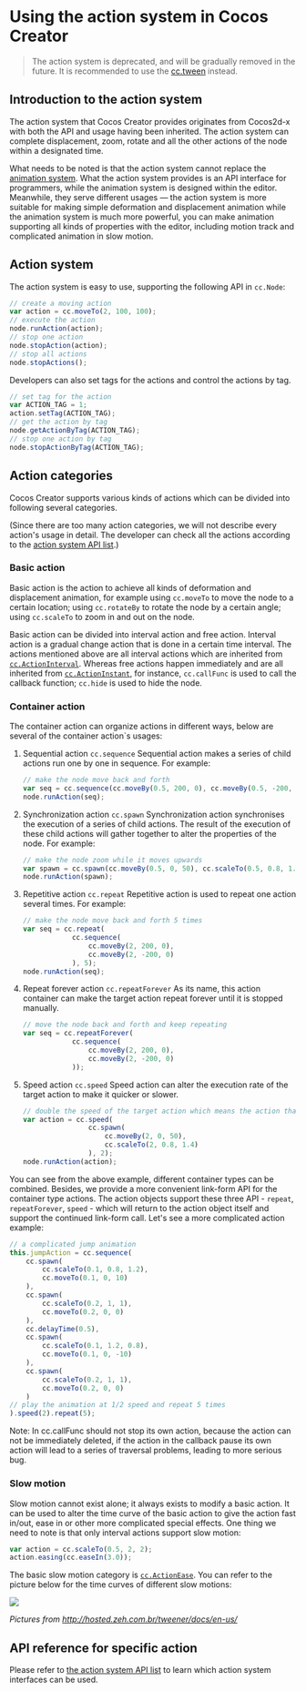 # Using the action system in Cocos Creator

> The action system is deprecated, and will be gradually removed in the future. It is recommended to use the [cc.tween](./tween.md) instead.

## Introduction to the action system

The action system that Cocos Creator provides originates from Cocos2d-x with both the API and usage having been inherited. The action system can complete displacement, zoom, rotate and all the other actions of the node within a designated time.

What needs to be noted is that the action system cannot replace the [animation system](../animation/index.md). What the action system provides is an API interface for programmers, while the animation system is designed within the editor. Meanwhile, they serve different usages — the action system is more suitable for making simple deformation and displacement animation while the animation system is much more powerful, you can make animation supporting all kinds of properties with the editor, including motion track and complicated animation in slow motion.

## Action system

The action system is easy to use, supporting the following API in `cc.Node`:

```js
// create a moving action
var action = cc.moveTo(2, 100, 100);
// execute the action
node.runAction(action);
// stop one action
node.stopAction(action);
// stop all actions
node.stopActions();
```

Developers can also set tags for the actions and control the actions by tag.

```js
// set tag for the action
var ACTION_TAG = 1;
action.setTag(ACTION_TAG);
// get the action by tag
node.getActionByTag(ACTION_TAG);
// stop one action by tag
node.stopActionByTag(ACTION_TAG);
```

## Action categories

Cocos Creator supports various kinds of actions which can be divided into following several categories.

(Since there are too many action categories, we will not describe every action's usage in detail. The developer can check all the actions according to the [action system API list](./action-list.md).)

### Basic action

Basic action is the action to achieve all kinds of deformation and displacement animation, for example using `cc.moveTo` to move the node to a certain location; using `cc.rotateBy` to rotate the node by a certain angle; using `cc.scaleTo` to zoom in and out on the node.

Basic action can be divided into interval action and free action. Interval action is a gradual change action that is done in a certain time interval. The actions mentioned above are all interval actions which are inherited from [`cc.ActionInterval`](http://docs.cocos2d-x.org/creator-api/en/classes/ActionInterval.html). Whereas free actions happen immediately and are all inherited from [`cc.ActionInstant`](http://docs.cocos2d-x.org/creator-api/en/classes/ActionInterval.html), for instance, `cc.callFunc` is used to call the callback function; `cc.hide` is used to hide the node.

### Container action

The container action can organize actions in different ways, below are several of the container action`s usages:

1. Sequential action `cc.sequence`
    Sequential action makes a series of child actions run one by one in sequence. For example:

    ```js
    // make the node move back and forth
    var seq = cc.sequence(cc.moveBy(0.5, 200, 0), cc.moveBy(0.5, -200, 0));
    node.runAction(seq);
    ```

2. Synchronization action `cc.spawn`
    Synchronization action synchronises the execution of a series of child actions. The result of the execution of these child actions will gather together to alter the properties of the node. For example:

    ```js
    // make the node zoom while it moves upwards
    var spawn = cc.spawn(cc.moveBy(0.5, 0, 50), cc.scaleTo(0.5, 0.8, 1.4));
    node.runAction(spawn);
    ```

3. Repetitive action `cc.repeat`
    Repetitive action is used to repeat one action several times. For example:

    ```js
    // make the node move back and forth 5 times
    var seq = cc.repeat(
                cc.sequence(
                    cc.moveBy(2, 200, 0),
                    cc.moveBy(2, -200, 0)
                ), 5);
    node.runAction(seq);
    ```

4. Repeat forever action `cc.repeatForever`
    As its name, this action container can make the target action repeat forever until it is stopped manually.

    ```js
    // move the node back and forth and keep repeating
    var seq = cc.repeatForever(
                cc.sequence(
                    cc.moveBy(2, 200, 0),
                    cc.moveBy(2, -200, 0)
                ));
    ```

5. Speed action `cc.speed`
    Speed action can alter the execution rate of the target action to make it quicker or slower.

    ```js
    // double the speed of the target action which means the action that took 2 seconds  before now can be done in 1 second
    var action = cc.speed(
                    cc.spawn(
                        cc.moveBy(2, 0, 50),
                        cc.scaleTo(2, 0.8, 1.4)
                    ), 2);
    node.runAction(action);
    ```

You can see from the above example, different container types can be combined. Besides, we provide a more convenient link-form API for the container type actions. The action objects support these three API - `repeat`, `repeatForever`, `speed` - which will return to the action object itself and support the continued link-form call. Let's see a more complicated action example:

```js
// a complicated jump animation
this.jumpAction = cc.sequence(
    cc.spawn(
        cc.scaleTo(0.1, 0.8, 1.2),
        cc.moveTo(0.1, 0, 10)
    ),
    cc.spawn(
        cc.scaleTo(0.2, 1, 1),
        cc.moveTo(0.2, 0, 0)
    ),
    cc.delayTime(0.5),
    cc.spawn(
        cc.scaleTo(0.1, 1.2, 0.8),
        cc.moveTo(0.1, 0, -10)
    ),
    cc.spawn(
        cc.scaleTo(0.2, 1, 1),
        cc.moveTo(0.2, 0, 0)
    )
// play the animation at 1/2 speed and repeat 5 times
).speed(2).repeat(5);
```

Note: In cc.callFunc should not stop its own action, because the action can not be immediately deleted, if the action
in the callback pause its own action will lead to a series of traversal problems, leading to more serious bug.

### Slow motion

Slow motion cannot exist alone; it always exists to modify a basic action. It can be used to alter the time curve of the basic action to give the action fast in/out, ease in or other more complicated special effects. One thing we need to note is that only interval actions support slow motion:

```js
var action = cc.scaleTo(0.5, 2, 2);
action.easing(cc.easeIn(3.0));
```

The basic slow motion category is [`cc.ActionEase`](http://docs.cocos2d-x.org/creator-api/en/classes/ActionInterval.html). You can refer to the picture below for the time curves of different slow motions:

![](./actions/tweener.png)

_Pictures from http://hosted.zeh.com.br/tweener/docs/en-us/_

## API reference for specific action

Please refer to [the action system API list](./action-list.md) to learn which action system interfaces can be used.
